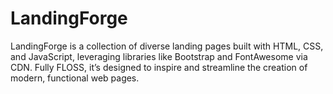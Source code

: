 # LandingForge
LandingForge is a collection of diverse landing pages built with HTML, CSS, and JavaScript, leveraging libraries like Bootstrap and FontAwesome via CDN. Fully FLOSS, it’s designed to inspire and streamline the creation of modern, functional web pages.
